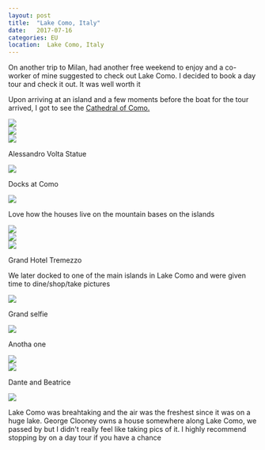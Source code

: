 ```yaml
---
layout: post
title:  "Lake Como, Italy"
date:   2017-07-16
categories: EU
location:  Lake Como, Italy
---
```

<p>On another trip to Milan, had another free weekend to enjoy and a co-worker of mine suggested to check out Lake Como. I decided to book a day tour and check it out. It was well worth it</p>

<p>Upon arriving at an island and a few moments before the boat for the tour arrived, I got to see the <a href="https://en.wikipedia.org/wiki/Como_Cathedral">Cathedral of Como.</a>


<div class="post-image">
<img src="https://lh3.googleusercontent.com/u4bPRCKzpdnYucn0k-tThA4Dmr73jPQrnu8X1yLf5ta8dfauSeq6KLbtUJAHfMgff9l0F29f1p0jrm2M66TAuN7DRGcRlqY71DYot68-3kgEFpvOeKQ0O9Piq3EcFsE9bWnAsjNWkspq_2egZKuLIH48YhHd5Y9H4XVocx0AMGks9R9tPkczIZwou3BKvZYcRavzt44AjE9K8sAJ_a5YglvCyBYty8DA642YL9sFRojc9MU3FErE_qVH-KYnQq7rvaYhJF8GBqXaND_Y-7ILHFYPFOi_km20pzAWTIraRfF-JyytKEhH6t7w8VYD6RMpC22DnCayzg_Y8fkG5WW2NtnPxhBZDOnqQHylzoboILQuCDog7FCKeev0jBPTW8EufDRms5HYSERVglmRfp1F8dmjAEWRp786wNiOD2a28MeaEfRP4Y0ZJS_AUtgQXLIZCfZ9-sokZcvJCm1r0quQyevWXhM9XjUDi-HufbgxF9OTs_4YkxSjgIJp0QEIlJUMGMVvggGj0xyxr7wR_eZzctxgtK16K1DiFMvAipVi5Tor3aYMs-FyGt5S-mdgBJwfe3NqTzBoC41wnpRBFYsGF4VpHrJ3lPBUWEwePk400wnzt8QYa4Gz20szSmGe2VYT9-mNyXtnpxXuX35JmftoMRNiMht3BBM0eBuFWbsusJmR_6ZNAP8lMhWahQ8ZFprEMT5kBM47WfLYmTuhjjs=w2126-h1595-no"/>
</div>


<div class="post-image">
<img src="https://lh3.googleusercontent.com/pe3C2WR3EWnZObYDnIC58Z8Bz5F5MXQIZS9iCaBxqoq_6Nw1-DFIsITGHpM5r1_prguYoEuEZmAc1J2P79HcWiMOzFBofvEZ1qMDEqaNxbIVpSmqsYbMwytOwqL4_lP7gWrh_03igEdAyZ8FSyjeHQirHlYORM66LoszZ6kngTq2_YILdzdSNExP3IH4HtuXF7gXd18PtpvExfF8PvkNsBKfXEj2h3TkU9cvZSExZCIyPEmWWIrWSlAtoijYb3icyGcysLlKEqtr3oOu76rZ_x29HDHRgyxLPJAJlINhETQurIXQ2MNix762Cwv-dmZYxqSjJemRANaB7mnB0G3YZTqK6CmQsubfrbSz-0olJg_8qaK1Y28b7dkBg9VSJxbaK1u2hVW8X7JSIp2t_KVVd_vT0WOIqjnFYIlRaeuAylhRpiz_FO-X4j5Pb56l_ZHclO6So7fV-vJtwVnkIgYdzOC0UXEIw9lmEh3vJCkWhrivO-gKicV8sdXOvGN0ASuNpcsbWlXsJYzfgqJz2nl4HRBzIt_-bz5IsKCRlElz3OWfVroJQCiHZd0rybSHJ-0iarul9twdoNTYw7_T_x1fZQbt9n-wZnCLAD3IbCDrnUfTYfRVITQIX9DxL9s03v0d02gA6dAIQofui6gRS-_15fJ8Auer085eRmQGGNfe4fG8d6xYc7e7VzZyABnNXUksNajMmEZStLcAN3eCmvY=w1232-h1642-no"/>
</div>


<div class="post-image">
<img src="https://lh3.googleusercontent.com/AIXuuUUdS4i_YNyRsumrWCHvuhGEmvJucqIgDXAyYFNRgkfnv3QMzvPMUvsKqTqoZccyAAfE-WUlL9qnCo3aqTIWuT-zmJpfrHWfmFbXqSkW1hpxLGAWPcC6-3WC8koMZyYCkndDLX5EKIlzG_4TuERl_pViks4L5kqYrShRZ_TNlKFawPr29-hx1mro9g7zjWSDeh05d0pHmML3XOjUPi8miiLsQMn3sawph_jRyUduaz-a3sQes15CuihYttpISVBTFiufSQvf-RiaePL8YWCbPk2DmLcfzVitQis085cjFOIrGQGBHvZXC62Zm4K6jPRDVKyS46ZjAjhH9ZVC1MHw2wkwgz1ZAzWZiugUw5J1tLeJUmVa7b_rgIZUQ9_nB5kOj5qWpQj8SXwWm8HOiMB4zWX49Ee8di0BuLaXTstt37VIEm9jDc4Za6UewGWLdLwF1hiyEAAhRQ9JKThjHmDLCnTzsImSzYMapZnliDJJ4YpxvoWkymEc2oIqwEedXYsEsaYwO1uvsXHpxSbFOzc0bNf6sBd59AazFc7jEazRzH7Hrc1txBR4rkSObbWkhBEAHq8bcDeI1lL4Q-fqBWohj6k6v_GvdwS3Dk1uygPKNPDgHlM_0qPH0N4q-nGb0oLOE6bHKMYYkjT1Yoivn-Ow94EcLTzLuc6xIVbEkLxz_S3qv6vHZHus90L3xRkzWOk0THT3ml4j44-U1ME=w1233-h1642-no"/>
<p class="post-image-caption">
Alessandro Volta Statue
  </p>
</div>


<div class="post-image">
<img src="https://lh3.googleusercontent.com/Xer38x_FCvb0Z6pAnowGbNHS_Xp0y96HrVJA50V2nrW6CowXurvhbHcieCaMK4B4_2kYc2i14APAqFjm8_pQqeI-EvsDAnlLmV4LGWkO-ncXNSqay2LM1Iw5GVUh_Z7xAOurJZdtrOPoV3mnLyYuDOifb6n9j_31G4gnTqHFV-WHi716CEyyvrn0XL9w3EG0b6aw0WpGKJyz5NUgizJCeinoSYfo5y_I6pv8h9GRtMMo6RgsbDRi4Q-7Vh3PN5Yp1y5dFy108ChZgHBSHAq35PGrg8FhJPMUMeiIliQNHb9tpZFFB6clRDLbuz9lSNNShkyxwkcj1eSj19VbYU3vi0O81mgxp0_i2r7_MmbxzwMnCSS90ePPHZotrxEOp4zvewaaHsOJMZhBh4OOCjY8Kz3OhHZz8DGym2Xbx-kDPx03VOAk6Jr9KfbolmHz8i4q0_HwsLWZUtkTHkooq5SgbOC9usnauLgh9CIM-yds9dp2olVSyBrVy_tx5AvU0FksF4-MenHRQ7nvCmXSlMl1FjlVqjGUXRoF-1nRLbtbCJnDz7JMGO3sxCwsyiHra_ML6IKWLrOnzHpW3BZjlfSrMLlbESRH4t0doV-6eaP8PKp-fVMbf1e3_9xcrM7dSf_OFmIXkeQBxfIMJO0C8Ni26Ntn3y9ngx09jQpZqBLlwOV2rSwQILIbmDe6KPhi320x5CsFJwkWgGgktvbXQqQ=w2126-h1595-no"/>
<p class="post-image-caption">
Docks at Como
  </p>
</div>



<div class="post-image">
<img src="https://lh3.googleusercontent.com/ch8OShIzlYtNL-2CF_aOx5eTEhZPuWaVgPsJVnDUCNnPzT-PqnEHHOWuNJeDloeOuLj2dJQ1OefSReglPZu7YGS2KzMIYdHqKid-PzDCH8Zswsf42F38SuiJAGkwmwmI9hJatVia_EtF9CHZvC9ckxQbl_nPnVSMoVrYppZFAH-9RyDEX6i7lByAhjkNElEjjqyNFSi-vFxjMQVI8Tin02QcZfOp0pcyCz9HPLSCnSsYUurZwHZv4hBdspr-gwR_C_VYV7cKSW7VgMuQnF6O4SGjslpybclRrkYgUwnorxB-Hh969ZOoY2ogjFUzAr6R_JrTwg_Br19eMLEF4qc-gjEY6hv_j-svlwPwkUyDCv6PeFI0cC39Ocb5krLH8n3rnwjWiwFF344275Il4ubH3CeUgrJgSXJIsibS4MBksCJw-B7VepCOBN5DRRk03sH11PNGTGjqHMYoxmGOJzOibHljRzYjfkcDQZgOVMXKsqT7L1hVHBLhT7aIKa8s2cgcX2emZ8g5HBpRLazeHu0SMc1FC0TCUqzagXB55dz-V9ZBE2zNV-EKy8uzIQJOKy4ffO0YIpwV_vqP8vnNnhLQ3jRC0h4n5cxMyrDy_tMOpgxeTd2avFuyoEEjt3GXzaYIVts-H5bNXlT99JDgXkNMLitiiGgGTZU3LS6NYt6Vful8qCC0RyoJKDhs0TOjdgTVgINKplYhOufA2h0wPoM=w2126-h1595-no"/>
<p class="post-image-caption">
Love how the houses live on the mountain bases on the islands
  </p>
</div>

<div class="post-image">
<img src="https://lh3.googleusercontent.com/_S0VKLI3Y_uIgq9xR3irV9Gk9PmsQlcQd8K35bSgD7kJqZW5-AAQYfBF38PYbE6vA8wWwfAmnoXyAQvHAQ4N_ZETCsRQOuIbnyc6RNstZvsA7svxArFOaweMKBu6fI3hUzpIA9hvxGoTSObO4dvbCZEJ4G3BNDEp4M-Lj462L1RY5kndNA1oNiawViXiWWHN9g7HDFmX8ivrPbfygZJa69SJQtNQPA72s7y0QQFqYV4nYptL-60XgHfFcaY_nViToLJw_R1e2CmveG40Br5g8Wc-3aKVXm_6A08KkmfpWyNrJaZOuAaHJRmKj0lPt-bmhwuAfAgr71z0GDOkrOR0pDEQJ3qYffasbZ9ICTLMDSjVRKKur8Ebxh8Q5miyaMZ7s1rNAeCydmPS3VyrZs0ETXlTy6e26hIm-0LYkhnKWPEA6erPayf3qG6ZD11ZItzIhiadijDJnoCElyy8IVbEIujDDgGs-LN04JL-Qh3sx1wUSCazL-c44zhnSg-BGlGypXx3IF-YQ9nVA-14OuPEvOSfxSfTTC8E47yxBi4Bcqz-h-RMHV-vL2VfgGRFa2wRay-Xu4ENkdlcgJq5HPWCUAfSL40He7L7jsa2-mmaeJ6zpvb4dcd4e-q5knMFhvTfg4zmpAk1v3tD43DVIbbtXCTzILGKHwTWrC-5TZ2UO69BjQPzlRoKOo7r0PpVTHK-ky3DitdIycDkFBFSO-k=w2126-h1595-no"/>
</div>

<div class="post-image">
<img src="https://lh3.googleusercontent.com/_OLzViOsxWkpi6uDCz9NKFox5EqhYcsIn05PGASz-6MMHH4S5boFTINfkQ23TqWiWEisCgh7047i6feOhglT0ID4L8lnzaIM9ZBBnPFecLzfjLfdVgtIMCnz7fqkNGE7JjgAutsgBWAl5cfV-5J-D21iwkcIvuNZ2BIlI_l-6zSw8n9MslV9zdiwrpxVDPymp17Le5XBWK4d281eUyOy5bwHAHXAU4HD9rOVGv0xUY9gGVmCOC_AUAFxXg_1AYqNCM_i7yeviCBFL6s_9NfIlUhaqrg4JqOz_ojqS0a6LGZEKC6L-Xv8eQyB6mQBzOg8l1jNNpoZ6pF8R6QRktI12h8dkmfZn-rfVOHSWXBKMxspAQ8zeSQuoiSCDBRTwRnOv419QNjtW6bn8sCXVal5ufbGTKQ2sk-vlhVdxyy6oRd7uq9sfPshr3TF96wXj1ebJ8MzDSvwZVL0ymprpx5BPHRiqwmKlJy3N2-VMlW2u8o1As-HKZJ7KafuqTRX3kCnA4gTa0qPkNvEtZS82SsB6x-y-tYJFIoStOaEMWwZwBo45G3THY09QDchn1ZJ2OpLtW3bOicz-To8ssvb1_8hwSkR4ovgkQrtiiHhQAx9bw45g47TKdwS5nUJKwCU1HDVAGoUrocjQ8pggLs8WmAdSKMDc54e1RO9O2sVsuifb5HhPgsoAmEsi64b5MtlxbV7-yrEv-C-F_6BnPyHvUI=w2126-h1595-no"/>
</div>



<div class="post-image">
<img src="https://lh3.googleusercontent.com/RK6M97O4hkbQk7EZEOFaI8ZBa9XvWHHa65hAtVXT1BClFTANllyFaktLzwwxtWfjq3b8DtRJLkR2eD6YkZS8DkchSwEhhXWNbNkIwc_0br5dHcDDibNDhN4_oh0a8Ww4H5L6g8pBjP6iA2mPSp-R7d9mnisW0bOnfRbDpwyYTEU6EIaVeEbGdZ-1tarZZj10c-Mnn9OldhrF_xtwNPhEdoiFKcqbftHM2yglct9KNetpyGkH5ZEG9OJ-GfREYcB6Y2tqqiYu11o3SVumiYvUAVAgG2NxBFo7Oc7IMVHDKtojGx1F-q-ln1RWmywr0GFrcTXkyEGvL3tv5bSNilkbDvfcli_I6eOhXN8oH514TOyoxOL4-EHQyTOdQkSOf7EDFfhNXMyCi8ZEdvOpXRhPkE63a3doeC0OCBwS6BR4v4kgIIcn2I_fkkIr09pZ-q3Xf8wO_MejciWSVWNietGtZzuEIyOLX4i502Eg73C9i7_KZy9aW0-FDrb9gzV6o4CxmNdf8cEqAd-FGiH3ex0NzxkiTx2tEOVoGekdJk5NkivWzoQJXSuK7GZewRtOQCv4IJjcSvovbXVbWl78knCzgE_qhqF1PzxFMg8-kG3EEDQtO2m2PD7mLEmbq0vzPXLdhAX9DBVeVLPXpOGZIc5i-tsveO4O8Nb0sATCEeetShYiuZc6erNfXCjxAJ3NNYLZAdcM-3Ny77NKiZZzAq4=w2126-h1595-no"/>
<p class="post-image-caption">
Grand Hotel Tremezzo
  </p>
</div>

<p>We later docked to one of the main islands in Lake Como and were given time to dine/shop/take pictures</p>

<div class="post-image">
<img src="https://lh3.googleusercontent.com/s8yKtHSnDQeVVyxniLF9eYD7akNym6b18hqTfPVnJoulAe-4zfkRG8rOMEJsEyI8YONqZNpTG9AD_MuEkVJwRbIa8W4JkUfKoWOnEjR9Pni5qhPZx3HmGW3JmU795kNz3IFUfw6bBsrF29b5go9lRWaB0zi1nidGcuZZSxd3gFr0UtLlx04N79ctdqX1iWbM8ANL02T6p_r1fYO7tDi1uufTGfRgXLqyJWmHvfP7Fs6vPkg467tNp9rXiwZ0kg0fTuN47HzT_fbF3g6rprGumxyU0FGAg5sB9w790fAJg8bd4vjqvgJ-T5U2gSHlZTq4Yrq1FtGC1jmFDql1MVz3aJEg2r8zX71Ia32-luR91oITCbnGvJSRI0S8NI9K6YpF8ohom2Hy1hcyrdqwUkDqJ0uWsUXdjhi8FYk2NNuzQALpzizMgpq0I6wYzpUweAB2H-7sJI1BP4OykCIaXklXNTFJD78ghPxNxRjY9ESYC9ozLDD2sim4xoBblO-yAiwMHEX2_NRhpCoB2sYHM-LTplYo2vGFUuSs7F862lknHhTcAFAyzuzMrzmUpSbxs7mr5-YAiCFjJWdPw4PKbahezgL73AWDQjUszIQgI-ZWtqZcJjpebyf5hXTC8P8DCd5CsSdwc-PJS5BT4RJudzwB4AN8zvWi3zKr8qGJfwQRWE3ucDts-uonCHnu-AO8Upovq4OCjDlPqHqWXc_thKs=w2126-h1595-no"/>
<p class="post-image-caption">
Grand selfie
  </p>
</div>

<div class="post-image">
<img src="https://lh3.googleusercontent.com/1QPdZsYqtPeUs5fh33b2vLq0253iEsjvZVxj6o3HcmOwh-n7Mjst5lIkhzyX5yIc1ZNjLiy28wQTNCDt68uEJmf720lPFahTXuHPi4RIA4Txb6xOP9FwZGT5cwnTIipxuwJYn4ndUQzOuEn_iPMHiXF9QKk6poxDW2GQzTVjWNnOp5X9WLwXsbbp6MdTZoTN-oG-HDMMbw5vBWSLlN8huwKcQIiwl2G1d1KwklGtfCPbV-KEglCBwyyAVTBAplyVvd4AwHZIpOfH2ud_pRXVHiwDL_NUG5oceaYkEmwMFFKw17QaQ2zlhYux4tArgb_BWj4ei1tdkL4BkCOZ-pIqh-gm9xSnv-JsjSO-RsTgGbjWvoCy6fT67X7_KaGl-St3hMeYLlYUkUJqL9O683CvC9MVL_wZPcl6LwlnLPEHprJLFXkTbf58hWsdXPD9AGIlWjczEmSJi65ESbKteL9x0Sv32TI_XkijEekdr-NQBduotsMLoLcGU0QcEFWObzlGDNjbqTQeh19y7yPT5oHdB-CIng8NmJQ0DGcsTTUVrDTgGKQH1r3zmjccdq5OYrceSQSbflzu5VzTZzEGKE61EyPBA7xlITb0jjLNIxmFe9w2I5DYJKKxFEIcgLdXmGSF0VtNXDMBSxcGoCfy3ljH_Jwl8caU1qqYu6RKlXPJBrABiZi-639nLbWJcXL0ymrWVNalqBzMzaTqUJmUJTA=w2126-h1595-no"/>
<p class="post-image-caption">
Anotha one
  </p>
</div>

<div class="post-image">
<img src="https://lh3.googleusercontent.com/Pkx1pJ3g7RIxYeSaMu6TRDh10pMqijHO1mbYbozcRqYOPDJlS6vSn2xULCdTz5O9_hiB4bNaX184LZmvfvuskJ9aFPP3i8IkkPT8GSho4-99o7ZSBCw4cMxf9C-Zz5ZwlKnc_po0ygT28nafAxE2sJk8kJyw_QqLs21UvI4waRdbr0YBNYJypKL5mMqtwplKqkKD-g45ne6e2-YMXxfJWYnkofGAxjYoR4aAEr8Y2qt9KAlenmLFZRcCZECtDX3NW2B1h9Al8uO0DI5c4Ze4zqPciRuQI3XkFNyxxtnsark0rSf9YF8BLkkQ_YY_moJgfj1kwnZsMkSEPzE8fzg9uJGPDiU-0mQbtPDFnPaoq3zTDG5GlWJH7u5n_BEC-ysFr57EJSkkmKpYc-baA-Ctx4mBrqt7B2Bjr3bzvQilE18SaCiVGs4WihWIl8f8wj7nrRH0zbTx0du_AYTMIz8xqjUfxQU_pp6DGTdLWDmL-1whFAnjEYSi5Rwawi72b0GcbruFr8dKsRRlDEcWiml55vCMpiMFL752MzNJqchjo0dx9MH-WjPR0ieeMbjPO0K82lxuuT5RfG5bJXg91kAY4_aVUbuD5aHkhZ0a7zvhm-q7kvGPgBy8jJTlJnbB38Pbn3B2r-jwm-a2iZW-cRjLGawQT3uYgKln8oq3U4lK5u2axJQ5iGQwzLrSlUPm_B8ZzJVszz1Sl--C_uvXPfo=w1232-h1642-no"/>
</div>

<div class="post-image">
<img src="https://lh3.googleusercontent.com/XnZbsQtIcWt0LbwY_9cIJs6uq-nF3jnfAzcEuVy39c--0ypVUxS6ommXoxfbeU-KNtexorct3d-2xgbeT_pl6U7h9lCRIsVgycApaTl0YxRJ6SpUGtPSWOQRLKecXhKELE1b-G55le3zgKcEiHR3yhGuqb2oCOZpL1897BR5tKDT7RJLz2ARLHZjFzniCGuOWZcbJmBNCvc5KctDWr0zmvEHDMDSYKV1JGcrpfEIKW5a7mXQFJ_HgeHZ-qwTN0zLp5Q4J3LJVcPW4ic4GcumkQUPVwqm0sAL_Ss7t2Gln4juiKgHny9kphOMPCntgm43H3hVJarOIbfG5l6vAJ_ayXOJ-OG4rDf3zalbeNTPm0jUALsZpbfLk2wAThoNCKpkn_EqYWS3--LuULWLpgrYPP4tCyHcpPqfujyOgbtqzFE0XJIwy5JEnrePPYuFell04aYlUpLg9RQ44M1B7iWfcPa61eL8tkhTKlS3QQToJ1Y4k43JK9gANeA7Lv4R3CemJhhRlEnyQd_lGaHBHN64fvrZnXM_M0ZKFBfmr4BFYoz1Y1yLuT7ZxsCheJ01XgFuIGVZ4tEXngPGZ5-cdjkradcUxUtiPDLt1BqEbgnKmQwdCigikk71y6jHF_X6WKcdVa3jd7fy43yG7EVhDYF1F3_dM1i2BzZyAwAbrcvAbrJb_2-PJWPb_gMFk3_W734Qb4DHp110RvwOmWZZr9U=w1741-h1642-no"/>
<p class="post-image-caption">
Dante and Beatrice
  </p>
</div>

<div class="post-image">
<img src="https://lh3.googleusercontent.com/4Df3yRdNA23-zJ2hjUi9oJkSUmJARttZbmLSD4zK0aynYn_5VVMWVn9pczfTkV8t3qUhTFUblFcaK5E7-upzHtohcV0Cr_5Y9itcp9VtsyGPTwHyXkzc3xu8S7P_aAt2lKfdiL1Ks2AMZmNd9-xrLKKb48PKqQgErowmno-nfe_zlJQCnfNxWYLV2cLJ74Oh7uG79zVFhVCJ-I2TaDKvBUqO43C_Y03IS4qc_WQR23xcvh10t6wC5HaNqhzgWGmm5Vm-d69zIUpuYfP2383iF9xZJ_LkK8fscMtfAUOyfFIR-RcmLMJlKM47tOXcIlBUQiDxPjxMwPK9iS-wO14PZL9pTLN4Va2-FAB8Z7sulbxKj5P1YtLncyryjsa--aqhxolgSqU43M71oi57IilLfS5uwSpPkirgH-Z5cr1vmaDpF3LjHtdRouXWiOZQcOqLapN2VqVT4Y8fHwur7tWK5Sdfi7Y1zLn-bCFpnUDXhL_EdTaTp1SLCdr1fEUrQnY9mhh8haohPIduktPl-r6W17kMFvhWOy436rEITCpl-JdKTfDEhOYLV1O8WI7MOJ3H3zdDuriacP0zfAaPRk4tC6agl_VEma-ClAXvbOonYE91xWvlU27In7OkNWxFbaG0eRhduZ8PurkF9DvHo9RUyI5gGmUxyNbXkDmSnmm6HPtIHoEue6Kmixu5TXBnQo48Mn-gmm4zNM8uBpZ1XOk=w1930-h1642-no"/>
</div>

<p>Lake Como was breahtaking and the air was the freshest since it was on a huge lake. George Clooney owns a house somewhere along Lake Como, we passed by but I didn't really feel like taking pics of it. I highly recommend stopping by on a day tour if you have a chance</p>